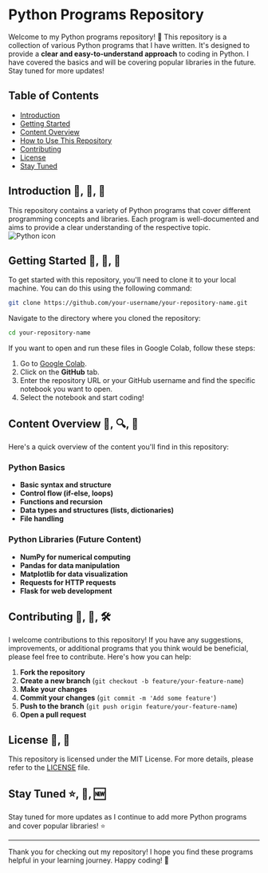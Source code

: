 


# Python Programs Repository

Welcome to my Python programs repository! 🎉 This repository is a collection of various Python programs that I have written. It's designed to provide a **clear and easy-to-understand approach** to coding in Python. I have covered the basics and will be covering popular libraries in the future. Stay tuned for more updates!

## Table of Contents
- [Introduction](#introduction)
- [Getting Started](#getting-started)
- [Content Overview](#content-overview)
- [How to Use This Repository](#how-to-use-this-repository)
- [Contributing](#contributing)
- [License](#license)
- [Stay Tuned](#stay-tuned)

## Introduction  🐍, 📘, 🔧
This repository contains a variety of Python programs that cover different programming concepts and libraries. Each program is well-documented and aims to provide a clear understanding of the respective topic.
![Python icon](https://github.com/user-attachments/assets/c0939531-5cd8-4c0c-95e7-4f32b4a1d518)


## Getting Started  🚀, 📂, 📝
To get started with this repository, you'll need to clone it to your local machine. You can do this using the following command:

```bash
git clone https://github.com/your-username/your-repository-name.git
```

Navigate to the directory where you cloned the repository:

```bash
cd your-repository-name
```

If you want to open and run these files in Google Colab, follow these steps:

1. Go to [Google Colab](https://colab.research.google.com/).
2. Click on the **GitHub** tab.
3. Enter the repository URL or your GitHub username and find the specific notebook you want to open.
4. Select the notebook and start coding!

## Content Overview 🧩, 🔍, 📄
Here's a quick overview of the content you'll find in this repository:

### Python Basics
- **Basic syntax and structure**
- **Control flow (if-else, loops)**
- **Functions and recursion**
- **Data types and structures (lists, dictionaries)**
- **File handling**

### Python Libraries (Future Content)
- **NumPy for numerical computing**
- **Pandas for data manipulation**
- **Matplotlib for data visualization**
- **Requests for HTTP requests**
- **Flask for web development**



## Contributing 🤝, 🚀, 🛠️
I welcome contributions to this repository! If you have any suggestions, improvements, or additional programs that you think would be beneficial, please feel free to contribute. Here's how you can help:

1. **Fork the repository**
2. **Create a new branch** (`git checkout -b feature/your-feature-name`)
3. **Make your changes**
4. **Commit your changes** (`git commit -m 'Add some feature'`)
5. **Push to the branch** (`git push origin feature/your-feature-name`)
6. **Open a pull request**

## License 📜, 🔗
This repository is licensed under the MIT License. For more details, please refer to the [LICENSE](LICENSE) file.

## Stay Tuned ⭐️, 🔔, 🆕
Stay tuned for more updates as I continue to add more Python programs and cover popular libraries! ⭐️

---

Thank you for checking out my repository! I hope you find these programs helpful in your learning journey. Happy coding! 🚀

